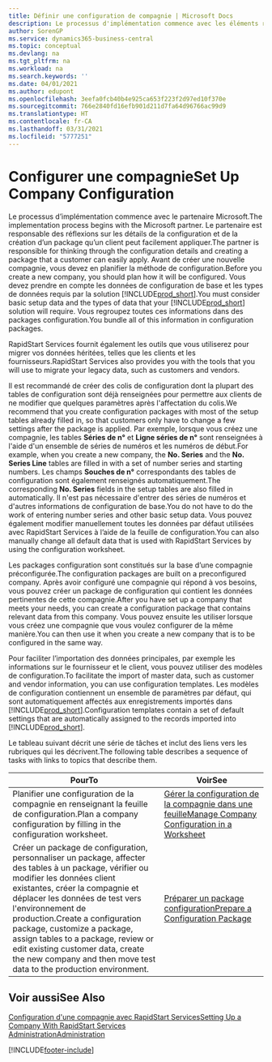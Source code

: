 ```yaml
---
title: Définir une configuration de compagnie | Microsoft Docs
description: Le processus d'implémentation commence avec les éléments requis par la solution Business Central. Vous regroupez toutes ces informations dans des colis de configuration.
author: SorenGP
ms.service: dynamics365-business-central
ms.topic: conceptual
ms.devlang: na
ms.tgt_pltfrm: na
ms.workload: na
ms.search.keywords: ''
ms.date: 04/01/2021
ms.author: edupont
ms.openlocfilehash: 3eefa0fcb40b4e925ca653f223f2d97ed10f370e
ms.sourcegitcommit: 766e2840fd16efb901d211d7fa64d96766ac99d9
ms.translationtype: HT
ms.contentlocale: fr-CA
ms.lasthandoff: 03/31/2021
ms.locfileid: "5777251"
---
```

# <a name="set-up-company-configuration"></a><span data-ttu-id="34281-104">Configurer une compagnie</span><span class="sxs-lookup"><span data-stu-id="34281-104">Set Up Company Configuration</span></span>
<span data-ttu-id="34281-105">Le processus d’implémentation commence avec le partenaire Microsoft.</span><span class="sxs-lookup"><span data-stu-id="34281-105">The implementation process begins with the Microsoft partner.</span></span> <span data-ttu-id="34281-106">Le partenaire est responsable des réflexions sur les détails de la configuration et de la création d’un package qu’un client peut facilement appliquer.</span><span class="sxs-lookup"><span data-stu-id="34281-106">The partner is responsible for thinking through the configuration details and creating a package that a customer can easily apply.</span></span> <span data-ttu-id="34281-107">Avant de créer une nouvelle compagnie, vous devez en planifier la méthode de configuration.</span><span class="sxs-lookup"><span data-stu-id="34281-107">Before you create a new company, you should plan how it will be configured.</span></span> <span data-ttu-id="34281-108">Vous devez prendre en compte les données de configuration de base et les types de données requis par la solution [!INCLUDE[prod_short](includes/prod_short.md)].</span><span class="sxs-lookup"><span data-stu-id="34281-108">You must consider basic setup data and the types of data that your [!INCLUDE[prod_short](includes/prod_short.md)] solution will require.</span></span> <span data-ttu-id="34281-109">Vous regroupez toutes ces informations dans des packages configuration.</span><span class="sxs-lookup"><span data-stu-id="34281-109">You bundle all of this information in configuration packages.</span></span>

<span data-ttu-id="34281-110">RapidStart Services fournit également les outils que vous utiliserez pour migrer vos données héritées, telles que les clients et les fournisseurs.</span><span class="sxs-lookup"><span data-stu-id="34281-110">RapidStart Services also provides you with the tools that you will use to migrate your legacy data, such as customers and vendors.</span></span>  

<span data-ttu-id="34281-111">Il est recommandé de créer des colis de configuration dont la plupart des tables de configuration sont déjà renseignées pour permettre aux clients de ne modifier que quelques paramètres après l'affectation du colis.</span><span class="sxs-lookup"><span data-stu-id="34281-111">We recommend that you create configuration packages with most of the setup tables already filled in, so that customers only have to change a few settings after the package is applied.</span></span> <span data-ttu-id="34281-112">Par exemple, lorsque vous créez une compagnie, les tables **Séries de n°** et **Ligne séries de n°** sont renseignées à l'aide d'un ensemble de séries de numéros et les numéros de début.</span><span class="sxs-lookup"><span data-stu-id="34281-112">For example, when you create a new company, the **No. Series** and the **No. Series Line** tables are filled in with a set of number series and starting numbers.</span></span> <span data-ttu-id="34281-113">Les champs **Souches de n°** correspondants des tables de configuration sont également renseignés automatiquement.</span><span class="sxs-lookup"><span data-stu-id="34281-113">The corresponding **No. Series** fields in the setup tables are also filled in automatically.</span></span> <span data-ttu-id="34281-114">Il n'est pas nécessaire d'entrer des séries de numéros et d'autres informations de configuration de base.</span><span class="sxs-lookup"><span data-stu-id="34281-114">You do not have to do the work of entering number series and other basic setup data.</span></span> <span data-ttu-id="34281-115">Vous pouvez également modifier manuellement toutes les données par défaut utilisées avec RapidStart Services à l’aide de la feuille de configuration.</span><span class="sxs-lookup"><span data-stu-id="34281-115">You can also manually change all default data that is used with RapidStart Services by using the configuration worksheet.</span></span>  

<span data-ttu-id="34281-116">Les packages configuration sont constitués sur la base d’une compagnie préconfigurée.</span><span class="sxs-lookup"><span data-stu-id="34281-116">The configuration packages are built on a preconfigured company.</span></span> <span data-ttu-id="34281-117">Après avoir configuré une compagnie qui répond à vos besoins, vous pouvez créer un package de configuration qui contient les données pertinentes de cette compagnie.</span><span class="sxs-lookup"><span data-stu-id="34281-117">After you have set up a company that meets your needs, you can create a configuration package that contains relevant data from this company.</span></span> <span data-ttu-id="34281-118">Vous pouvez ensuite les utiliser lorsque vous créez une compagnie que vous voulez configurer de la même manière.</span><span class="sxs-lookup"><span data-stu-id="34281-118">You can then use it when you create a new company that is to be configured in the same way.</span></span>  

<span data-ttu-id="34281-119">Pour faciliter l’importation des données principales, par exemple les informations sur le fournisseur et le client, vous pouvez utiliser des modèles de configuration.</span><span class="sxs-lookup"><span data-stu-id="34281-119">To facilitate the import of master data, such as customer and vendor information, you can use configuration templates.</span></span> <span data-ttu-id="34281-120">Les modèles de configuration contiennent un ensemble de paramètres par défaut, qui sont automatiquement affectés aux enregistrements importés dans [!INCLUDE[prod_short](includes/prod_short.md)].</span><span class="sxs-lookup"><span data-stu-id="34281-120">Configuration templates contain a set of default settings that are automatically assigned to the records imported into [!INCLUDE[prod_short](includes/prod_short.md)].</span></span>

<span data-ttu-id="34281-121">Le tableau suivant décrit une série de tâches et inclut des liens vers les rubriques qui les décrivent.</span><span class="sxs-lookup"><span data-stu-id="34281-121">The following table describes a sequence of tasks with links to topics that describe them.</span></span>

|<span data-ttu-id="34281-122">**Pour**</span><span class="sxs-lookup"><span data-stu-id="34281-122">**To**</span></span>|<span data-ttu-id="34281-123">**Voir**</span><span class="sxs-lookup"><span data-stu-id="34281-123">**See**</span></span>|  
|------------|-------------|  
|<span data-ttu-id="34281-124">Planifier une configuration de la compagnie en renseignant la feuille de configuration.</span><span class="sxs-lookup"><span data-stu-id="34281-124">Plan a company configuration by filling in the configuration worksheet.</span></span>|[<span data-ttu-id="34281-125">Gérer la configuration de la compagnie dans une feuille</span><span class="sxs-lookup"><span data-stu-id="34281-125">Manage Company Configuration in a Worksheet</span></span>](admin-how-to-manage-company-configuration-in-a-worksheet.md)|  
|<span data-ttu-id="34281-126">Créer un package de configuration, personnaliser un package, affecter des tables à un package, vérifier ou modifier les données client existantes, créer la compagnie et déplacer les données de test vers l'environnement de production.</span><span class="sxs-lookup"><span data-stu-id="34281-126">Create a configuration package, customize a package, assign tables to a package, review or edit existing customer data, create the new company and then move test data to the production environment.</span></span>|[<span data-ttu-id="34281-127">Préparer un package configuration</span><span class="sxs-lookup"><span data-stu-id="34281-127">Prepare a Configuration Package</span></span>](admin-how-to-prepare-a-configuration-package.md)| 

## <a name="see-also"></a><span data-ttu-id="34281-128">Voir aussi</span><span class="sxs-lookup"><span data-stu-id="34281-128">See Also</span></span>  
[<span data-ttu-id="34281-129">Configuration d'une compagnie avec RapidStart Services</span><span class="sxs-lookup"><span data-stu-id="34281-129">Setting Up a Company With RapidStart Services</span></span>](admin-set-up-a-company-with-rapidstart.md)  
[<span data-ttu-id="34281-130">Administration</span><span class="sxs-lookup"><span data-stu-id="34281-130">Administration</span></span>](admin-setup-and-administration.md)


[!INCLUDE[footer-include](includes/footer-banner.md)]
